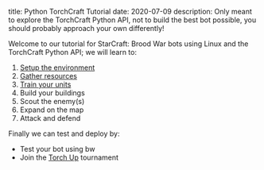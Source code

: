 title: Python TorchCraft Tutorial 
date: 2020-07-09
description: Only meant to explore the TorchCraft Python API, not to build the best bot possible, you should probably approach your own differently!

Welcome to our tutorial for StarCraft: Brood War bots using Linux and the TorchCraft Python API; we will learn to:

1. [Setup the environment](https://spacebeam.org/2020/07/09/how-to-install-torchcraft-and-set-up-a-programming-environment-on-linux/)
2. [Gather resources](https://spacebeam.org/2020/07/10/gathering-minerals-to-someday-build-a-refinery-and-extract-vespene-gas/)
3. [Train your units](https://spacebeam.org/2020/07/11/8-supply-11-gas-12-rax-14-scout/)
4. Build your buildings
5. Scout the enemy(s)
6. Expand on the map
7. Attack and defend

Finally we can test and deploy by:

- Test your bot using bw
- Join the [Torch Up](https://torchup.org/pages/compete/) tournament

